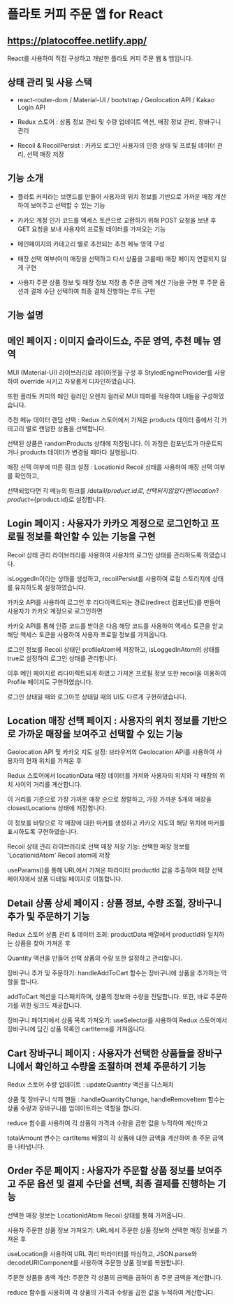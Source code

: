 # 플라토 커피 주문 앱 for React

## https://platocoffee.netlify.app/

React를 사용하여 직접 구상하고 개발한 플라토 커피 주문 웹 & 앱입니다.

## 상태 관리 및 사용 스택

- react-router-dom / Material-UI / bootstrap / Geolocation API / Kakao Login API

- Redux 스토어 : 상품 정보 관리 및 수량 업데이트 액션, 매장 정보 관리, 장바구니 관리

- Recoil & RecoilPersist : 카카오 로그인 사용자의 인증 상태 및 프로필 데이터 관리, 선택 매장 저장


## 기능 소개

- 플라토 커피라는 브랜드를 만들어 사용자의 위치 정보를 기반으로 가까운 매장 계산하여 보여주고 선택할 수 있는 기능

- 카카오 계정 인가 코드를 액세스 토큰으로 교환하기 위해 POST 요청을 보낸 후 GET 요청을 보내 사용자의 프로필 데이터를 가져오는 기능

- 메인페이지의 카테고리 별로 추천되는 추천 메뉴 영역 구성

- 매장 선택 여부(이미 매장을 선택하고 다시 상품을 고를때) 매장 페이지 연결되지 않게 구현

- 사용자 주문 상품 정보 및 매장 정보 저장 총 주문 금액 계산 기능을 구현 후 주문 옵션과 결제 수단 선택하여 최종 결제 진행하는 루트 구현

## 기능 설명

## 메인 페이지 : 이미지 슬라이드쇼, 주문 영역, 추천 메뉴 영역

MUI (Material-UI) 라이브러리로 레이아웃을 구성 후 StyledEngineProvider를 사용하여 override 시키고 자유롭게 디자인하였습니다.

또한 플라토 커피의 메인 컬러인 오렌지 컬러로 MUI 테마를 적용하여 UI들을 구성하였습니다.

추천 메뉴 데이터 랜덤 선택 : Redux 스토어에서 가져온 products 데이터 중에서 각 카테고리 별로 랜덤한 상품을 선택합니다.

선택된 상품은 randomProducts 상태에 저장됩니다. 이 과정은 컴포넌트가 마운트되거나 products 데이터가 변경될 때마다 실행됩니다.

매장 선택 여부에 따른 링크 설정 : Locationid Recoil 상태를 사용하여 매장 선택 여부를 확인하고,

선택되었다면 각 메뉴의 링크를 /detail/${product.id}로, 선택되지 않았다면 /location?product=${product.id}로 설정합니다.

## Login 페이지 : 사용자가 카카오 계정으로 로그인하고 프로필 정보를 확인할 수 있는 기능을 구현

Recoil 상태 관리 라이브러리를 사용하여 사용자의 로그인 상태를 관리하도록 하였습니다.

isLoggedIn이라는 상태를 생성하고, recoilPersist를 사용하여 로컬 스토리지에 상태를 유지하도록 설정하였습니다.

카카오 API를 사용하여 로그인 후 리다이렉트되는 경로(redirect 컴포넌트)를 만들어 사용자가 카카오 계정으로 로그인하면

카카오 API를 통해 인증 코드를 받아온 다음 해당 코드를 사용하여 액세스 토큰을 얻고 해당 액세스 토큰을 사용하여 사용자 프로필 정보를 가져옵니다.

로그인 정보를 Recoil 상태인 profileAtom에 저장하고, isLoggedInAtom의 상태를 true로 설정하여 로그인 상태를 관리합니다.

이후 메인 페이지로 리다이렉트되게 하였고 가져온 프로필 정보 또한 recoil을 이용하여 Profile 페이지도 구현하였습니다.

로그인 상태일 때와 로그아웃 상태일 때의 UI도 다르게 구현하였습니다.

## Location 매장 선택 페이지 : 사용자의 위치 정보를 기반으로 가까운 매장을 보여주고 선택할 수 있는 기능

Geolocation API 및 카카오 지도 설정: 브라우저의 Geolocation API를 사용하여 사용자의 현재 위치를 가져온 후

Redux 스토어에서 locationData 매장 데이터를 가져와 사용자의 위치와 각 매장의 위치 사이의 거리를 계산합니다.

이 거리를 기준으로 가장 가까운 매장 순으로 정렬하고, 가장 가까운 5개의 매장을 closestLocations 상태에 저장합니다.

이 정보를 바탕으로 각 매장에 대한 마커를 생성하고 카카오 지도의 해당 위치에 마커를 표시하도록 구현하였습니다.

Recoil 상태 관리 라이브러리로 선택 매장 저장 기능: 선택한 매장 정보를 'LocationidAtom' Recoil atom에 저장

useParams()를 통해 URL에서 가져온 파라미터 productId 값을 추출하여 매장 선택 페이지에서 상품 디테일 페이지로 이동합니다.

## Detail 상품 상세 페이지 : 상품 정보, 수량 조절, 장바구니 추가 및 주문하기 기능

Redux 스토어 상품 관리 & 데이터 조회: productData 배열에서 productId와 일치하는 상품을 찾아 가져온 후

Quantity 액션을 만들어 선택 상품의 수량 또한 설정하고 관리합니다.

장바구니 추가 및 주문하기: handleAddToCart 함수는 장바구니에 상품을 추가하는 역할을 합니다.

addToCart 액션을 디스패치하며, 상품의 정보와 수량을 전달합니다. 또한, 바로 주문하기를 위한 링크도 제공합니다.

장바구니 페이지에서 상품 목록 가져오기: useSelector를 사용하여 Redux 스토어에서 장바구니에 담긴 상품 목록인 cartItems를 가져옵니다.

## Cart 장바구니 페이지 : 사용자가 선택한 상품들을 장바구니에서 확인하고 수량을 조절하며 전체 주문하기 기능

Redux 스토어 수량 업데이트 : updateQuantity 액션을 디스패치

상품 및 장바구니 삭제 핸들 : handleQuantityChange, handleRemoveItem 함수는 상품 수량과 장바구니를 업데이트하는 역할을 합니다.

reduce 함수를 사용하여 각 상품의 가격과 수량을 곱한 값을 누적하여 계산하고

totalAmount 변수는 cartItems 배열의 각 상품에 대한 금액을 계산하여 총 주문 금액을 나타냅니다.

## Order 주문 페이지 : 사용자가 주문할 상품 정보를 보여주고 주문 옵션 및 결제 수단을 선택, 최종 결제를 진행하는 기능

선택한 매장 정보는 LocationidAtom Recoil 상태를 통해 가져옵니다.

사용자 주문한 상품 정보 가져오기: URL에서 주문한 상품 정보와 선택한 매장 정보를 가져온 후

useLocation을 사용하여 URL 쿼리 파라미터를 파싱하고, JSON.parse와 decodeURIComponent를 사용하여 주문한 상품 정보를 복원합니다.

주문한 상품들 총액 계산: 주문한 각 상품의 금액을 곱하여 총 주문 금액을 계산합니다.

reduce 함수를 사용하여 각 상품의 가격과 수량을 곱한 값을 누적하여 계산합니다.
